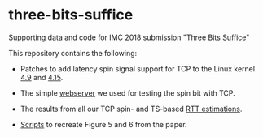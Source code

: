 # three-bits-suffice
Supporting data and code for IMC 2018 submission "Three Bits Suffice"

This repository contains the following:

- Patches to add latency spin signal support for TCP to the Linux kernel [4.9](linux-4.9-tcpspin.patch) and [4.15](linux-4.15-tcpspin.patch).

- The simple [webserver](internet_measurements/webserver/webserver.py) we used for testing the spin bit with TCP.

- The results from all our TCP spin- and TS-based [RTT estimations](internet_measurements/data/).

- [Scripts](internet_measurements/scripts/) to recreate Figure 5 and 6 from the paper.